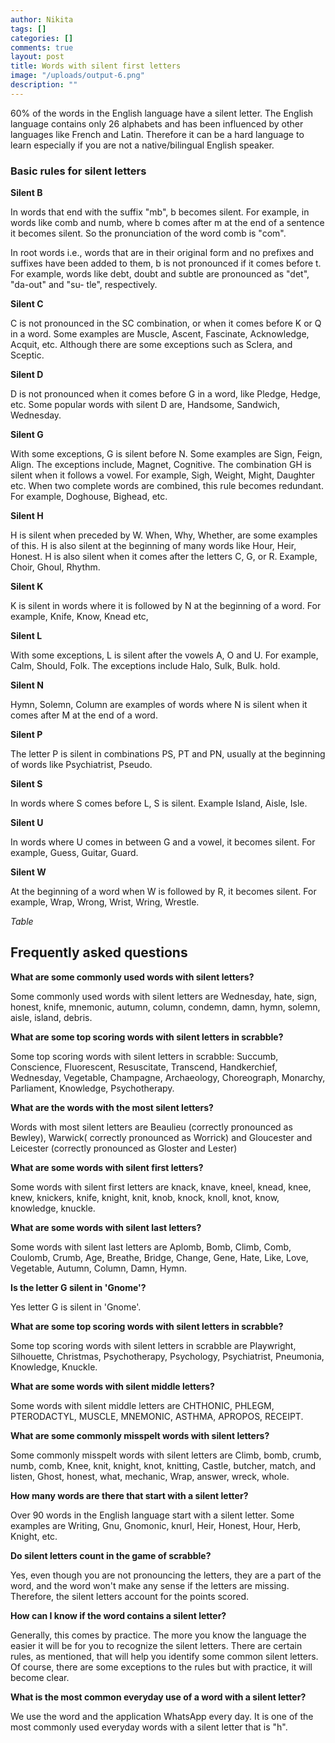 ```yaml
---
author: Nikita
tags: []
categories: []
comments: true
layout: post
title: Words with silent first letters
image: "/uploads/output-6.png"
description: ""
---
```

60% of the words in the English language have a silent letter. The English language contains only 26 alphabets and has been influenced by other languages like French and Latin. Therefore it can be a hard language to learn especially if you are not a native/bilingual English speaker.

### **Basic rules for silent letters**

**Silent B**

In words that end with the suffix "mb", b becomes silent. For example, in words like comb and numb, where b comes after m at the end of a sentence it becomes silent. So the pronunciation of the word comb is "com".

In root words i.e., words that are in their original form and no prefixes and suffixes have been added to them, b is not pronounced if it comes before t. For example, words like debt, doubt and subtle are pronounced as "det", "da-out" and "su- tle", respectively.

**Silent C**

C is not pronounced in the SC combination, or when it comes before K or Q in a word. Some examples are Muscle, Ascent, Fascinate, Acknowledge, Acquit, etc. Although there are some exceptions such as Sclera, and Sceptic.

**Silent D**

D is not pronounced when it comes before G in a word, like Pledge, Hedge, etc. Some popular words with silent D are, Handsome, Sandwich, Wednesday.

**Silent G**

With some exceptions, G is silent before N. Some examples are Sign, Feign, Align. The exceptions include, Magnet, Cognitive. The combination GH is silent when it follows a vowel. For example, Sigh, Weight, Might, Daughter etc. When two complete words are combined, this rule becomes redundant. For example, Doghouse, Bighead, etc.

**Silent H**

H is silent when preceded by W. When, Why, Whether, are some examples of this. H is also silent at the beginning of many words like Hour, Heir, Honest. H is also silent when it comes after the letters C, G, or R. Example, Choir, Ghoul, Rhythm.

**Silent K**

K is silent in words where it is followed by N at the beginning of a word. For example, Knife, Know, Knead etc,

**Silent L**

With some exceptions, L is silent after the vowels A, O and U. For example, Calm, Should, Folk. The exceptions include Halo, Sulk, Bulk. hold.

**Silent N**

Hymn, Solemn, Column are examples of words where N is silent when it comes after M at the end of a word.

**Silent P**

The letter P is silent in combinations PS, PT and PN, usually at the beginning of words like Psychiatrist, Pseudo.

**Silent S**

In words where S comes before L, S is silent. Example Island, Aisle, Isle.

**Silent U**

In words where U comes in between G and a vowel, it becomes silent. For example, Guess, Guitar, Guard.

**Silent W**

At the beginning of a word when W is followed by R, it becomes silent. For example, Wrap, Wrong, Wrist, Wring, Wrestle.

_*Table*_

## **Frequently asked questions**

**What are some commonly used words with silent letters?**

Some commonly used words with silent letters are Wednesday, hate, sign, honest, knife, mnemonic, autumn, column, condemn, damn, hymn, solemn, aisle, island, debris.

**What are some top scoring words with silent letters in scrabble?**

Some top scoring words with silent letters in scrabble: Succumb, Conscience, Fluorescent, Resuscitate, Transcend, Handkerchief, Wednesday, Vegetable, Champagne, Archaeology, Choreograph, Monarchy, Parliament, Knowledge, Psychotherapy.

**What are the words with the most silent letters?**

Words with most silent letters are Beaulieu (correctly pronounced as Bewley), Warwick( correctly pronounced as Worrick) and Gloucester and Leicester (correctly pronounced as Gloster and Lester)

**What are some words with silent first letters?**

Some words with silent first letters are knack, knave, kneel, knead, knee, knew, knickers, knife, knight, knit, knob, knock, knoll, knot, know, knowledge, knuckle.

**What are some words with silent last letters?**

Some words with silent last letters are Aplomb, Bomb, Climb, Comb, Coulomb, Crumb, Age, Breathe, Bridge, Change, Gene, Hate, Like, Love, Vegetable, Autumn, Column, Damn, Hymn.

**Is the letter G silent in 'Gnome'?**

Yes letter G is silent in 'Gnome'.

**What are some top scoring words with silent letters in scrabble?**

Some top scoring words with silent letters in scrabble are Playwright, Silhouette, Christmas, Psychotherapy, Psychology, Psychiatrist, Pneumonia, Knowledge, Knuckle.

**What are some words with silent middle letters?**

Some words with silent middle letters are CHTHONIC, PHLEGM, PTERODACTYL, MUSCLE, MNEMONIC, ASTHMA, APROPOS, RECEIPT.

**What are some commonly misspelt words with silent letters?**

Some commonly misspelt words with silent letters are Climb, bomb, crumb, numb, comb, Knee, knit, knight, knot, knitting, Castle, butcher, match, and listen, Ghost, honest, what, mechanic, Wrap, answer, wreck, whole.

**How many words are there that start with a silent letter?**

Over 90 words in the English language start with a silent letter. Some examples are Writing, Gnu, Gnomonic, knurl, Heir, Honest, Hour, Herb, Knight, etc.

**Do silent letters count in the game of scrabble?**

Yes, even though you are not pronouncing the letters, they are a part of the word, and the word won't make any sense if the letters are missing. Therefore, the silent letters account for the points scored.

**How can I know if the word contains a silent letter?**

Generally, this comes by practice. The more you know the language the easier it will be for you to recognize the silent letters. There are certain rules, as mentioned, that will help you identify some common silent letters. Of course, there are some exceptions to the rules but with practice, it will become clear.

**What is the most common everyday use of a word with a silent letter?**

We use the word and the application WhatsApp every day. It is one of the most commonly used everyday words with a silent letter that is "h".